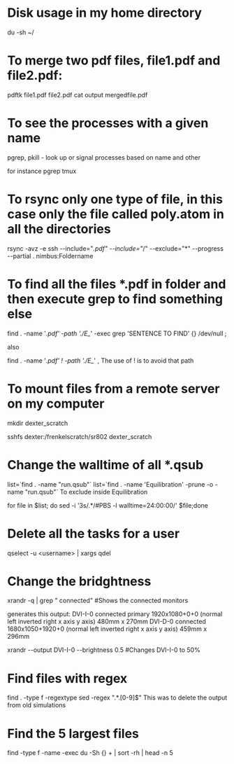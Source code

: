 # Disk usage in my home directory
du -sh ~/  

# To merge two pdf files, file1.pdf and file2.pdf:

pdftk file1.pdf file2.pdf cat output mergedfile.pdf

# To see the processes with a given name

pgrep, pkill - look up or signal processes based on name and other

for instance pgrep tmux


# To rsync only one type of file, in this case only the file called poly.atom in all the directories

rsync -avz -e ssh --include="*.pdf" --include="*/" --exclude="*" --progress --partial . nimbus:Foldername


# To find all the files *.pdf in folder and then execute grep to find something else

find .  -name '*.pdf'  -path './E_*' -exec grep 'SENTENCE TO FIND' {} /dev/null \;

also

find .  -name '*.pdf'  ! -path './E_*'  , The use of ! is to avoid that path

# To mount files from a remote server on my computer

mkdir dexter_scratch

sshfs dexter:/frenkelscratch/sr802 dexter_scratch


# Change the walltime of all *.qsub
list=\`find . -name "run.qsub"\`
list=\`find . -name 'Equilibration' -prune -o  -name "run.qsub"\` To exclude inside Equilibration

for file in $list; do sed -i '3s/.*/#PBS -l walltime=24:00:00/' $file;done 


# Delete all the tasks for a user
qselect -u \<username> | xargs qdel

# Change the bridghtness

xrandr -q | grep " connected" #Shows the connected monitors

generates this output:
DVI-I-0 connected primary 1920x1080+0+0 (normal left inverted right x axis y axis) 480mm x 270mm
DVI-D-0 connected 1680x1050+1920+0 (normal left inverted right x axis y axis) 459mm x 296mm

xrandr --output DVI-I-0 --brightness 0.5 #Changes DVI-I-0 to 50%

# Find files with regex

find . -type f -regextype sed -regex ".*.[0-9]$"   This was to delete the output from old simulations

# Find the 5 largest files

find -type f -name  -exec du -Sh {} + | sort -rh | head -n 5

